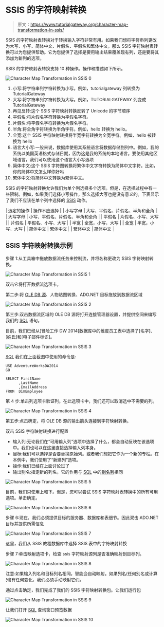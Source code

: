 # SSIS 的字符映射转换

> 原文：<https://www.tutorialgateway.org/character-map-transformation-in-ssis/>

SSIS 的字符映射表转换对于转换输入字符非常有用。如果我们想将字符串列更改为大写、小写、简体中文、片假名、平假名和繁体中文，那么 SSIS 字符映射表转换可以为您提供帮助。它为您提供了选择是要用输出结果覆盖现有列，还是要将其添加为新列的选项。

SSIS 的字符映射表转换支持 10 种操作。操作和描述如下所示。

![Character Map Transformation in SSIS 0](img/f14515f741c7a50d5d61f41b61525d5b.png)

1.  小写:将字符串列字符转换为小写。例如，tutorialgateway 列转换为 TutorialGateway
2.  大写:将字符串列字符转换为大写。例如，TUTORIALGATEWAY 列变成 TutorialGateway
3.  再见反转:这个 SSIS 字符映射转换反转了 Unicode 的字节顺序
4.  平假名:将片假名字符转换为平假名字符。
5.  片假名:将平假名字符转换为片假名字符。
6.  半角:将全角字符转换为半角字符。例如，hello 转换为 hello。
7.  全宽:这个 SSIS 字符映射转换将半宽字符转换为全宽字符。例如，hello 被转换为 hello
8.  语言大小写:一般来说，数据库使用其系统语言将数据存储到列中。例如，我的系统以美国英语格式存储日期，因为这是我的系统的本地语言。要使用其他区域语言，我们可以使用这个语言大小写选项
9.  简体中文:这个 SSIS 字符图转换将繁体中文字符转换为简体中文字符。比如，你的简体中文怎么样你好吗
10.  繁体中文:将简体中文转换为繁体中文。

SSIS 的字符映射转换允许我们为单个列选择多个选项。但是，在选择过程中有一些限制。例如，如果我们选择小写操作，那么选择大写也是没有意义的。下表显示了我们不应该在单个列中选择的 [SSIS](https://www.tutorialgateway.org/ssis/) 动作。

| 选定的操作 | 操作不应选择 |
| 小写字母 | 大写、平假名、片假名、半角和全角 |
| 大写字母 | 小写、平假名、片假名、半角和全角 |
| 平假名 | 片假名、小写、大写 |
| 片假名 | 平假名、小写、大写 |
| 半宽 | 全宽，小写，大写 |
| 全宽 | 半宽，小写，大写 |
| 简体中文 | 繁体中文 |
| 繁体中文 | 简体中文 |

## SSIS 字符映射转换示例

步骤 1:从工具箱中拖放数据流任务来控制流，并将名称更改为 SSIS 字符映射转换。

![Character Map Transformation in SSIS 1](img/538c3669b65512395b2596f126369f0e.png)

双击它将打开数据流选项卡。

第二步:将 [OLE DB 源](https://www.tutorialgateway.org/ole-db-source-in-ssis/)、人物贴图转换、ADO.NET 目标拖放到数据流区域

![Character Map Transformation in SSIS 2](img/65fd9bfbaba9e1308cb9f3c0e8368a53.png)

第三步:双击数据流区域的 OLE DB 源将打开连接管理器设置，并提供空间来编写我们的 [SQL](https://www.tutorialgateway.org/sql/) 语句。

目前，我们已经从[冒险工作 DW 2014]数据库中的维度员工表中选择了[名字]、[姓氏]和[电子邮件标识]。

![Character Map Transformation in SSIS 3](img/bd43339dd89c7da3f829a91537cc633a.png)

[SQL](https://www.tutorialgateway.org/sql/) 我们在上面截图中使用的命令是:

```
USE AdventureWorksDW2014
GO

SELECT FirstName
      ,LastName
      ,EmailAddress
FROM  DimEmployee

```

第 4 步:单击列选项卡验证列。在此选项卡中，我们还可以取消选中不需要的列。

![Character Map Transformation in SSIS 4](img/4c9315893b94b99e5dfdc5deb7bb3214.png)

第五步:点击确定，将 OLE DB 源的输出箭头连接到字符映射转换。

双击 SSIS 字符映射转换进行配置

*   输入列:无论我们在“可用输入列”选项中选择了什么，都会自动反映在该选项中。我们也可以在这里直接选择输入列本身。
*   目标:我们可以选择是否要替换原始列。或者我们想把它作为一个新的专栏。在本例中，我们使用了“新建列”选项。
*   操作:我们已经在上面讨论过了
*   输出别名:指定新的列名。它的作用与 [SQL](https://www.tutorialgateway.org/sql/) 中的[别名列](https://www.tutorialgateway.org/sql-alias/)相同

![Character Map Transformation in SSIS 5](img/3ac3a08aacdfb6950dfe6cdb1c8aae42.png)

目前，我们只使用上和下。但是，您可以尝试 SSIS 字符映射表转换中的所有可用选项。单击确定。

![Character Map Transformation in SSIS 6](img/f6a56f752d004f0bc2cb493c603d739f.png)

步骤 6:现在，我们必须提供目标的服务器、数据库和表细节。因此双击 ADO.NET 目标并提供所需信息

![Character Map Transformation in SSIS 7](img/ebb06291d716d23add8c6b7b557b2957.png)

这里，我们从 SSIS 教程数据库中选择 SSIS 表中的字符映射转换

步骤 7:单击映射选项卡，检查 ssis 字符映射源列是否准确映射到目标列。

![Character Map Transformation in SSIS 8](img/40efde0c77384b0b6b5cb2a46f108810.png)

注意:如果输入列名和目标列名相同，智能会自动映射。如果列名(任何别名或计算列)有任何变化，我们必须手动映射它们。

通过点击确定，我们完成了我们的 SSIS 字符映射转换包。让我们运行包

![Character Map Transformation in SSIS 9](img/0e7ce99fcc499a035941381ac578eb7a.png)

让我们打开 [SQL](https://www.tutorialgateway.org/sql/) 查询窗口预览数据

![Character Map Transformation in SSIS 10](img/d5712ec46d8dfbaf28c5f944ecefcaf7.png)
